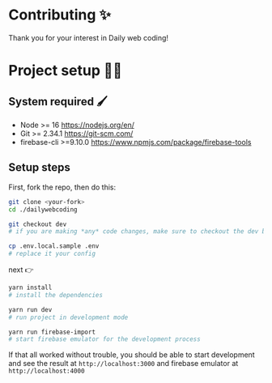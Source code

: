 # Contributing ✨

Thank you for your interest in Daily web coding!

# Project setup 👩‍💻

## System required 🖌

-   Node >= 16 https://nodejs.org/en/
-   Git >= 2.34.1 https://git-scm.com/
-   firebase-cli >=9.10.0 https://www.npmjs.com/package/firebase-tools

## Setup steps

First, fork the repo, then do this:

```sh
git clone <your-fork>
cd ./dailywebcoding

git checkout dev
# if you are making *any* code changes, make sure to checkout the dev branch

cp .env.local.sample .env
# replace it your config
```

next 👉

```sh
yarn install
# install the dependencies

yarn run dev
# run project in development mode

yarn run firebase-import
# start firebase emulator for the development process
```

If that all worked without trouble, you should be able to start development and see the result at `http://localhost:3000` and firebase emulator at `http://localhost:4000`
